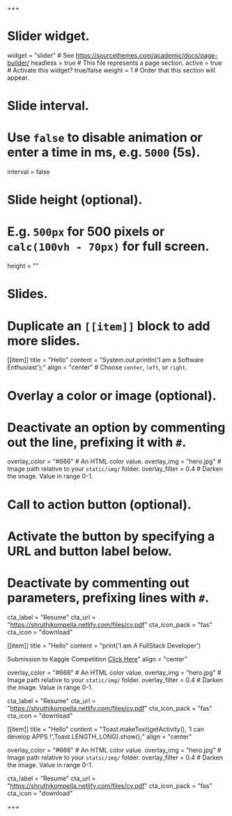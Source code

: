 +++
# Slider widget.
widget = "slider"  # See https://sourcethemes.com/academic/docs/page-builder/
headless = true  # This file represents a page section.
active = true  # Activate this widget? true/false
weight = 1  # Order that this section will appear.

# Slide interval.
# Use `false` to disable animation or enter a time in ms, e.g. `5000` (5s).
interval = false

# Slide height (optional).
# E.g. `500px` for 500 pixels or `calc(100vh - 70px)` for full screen.
height = ""

# Slides.
# Duplicate an `[[item]]` block to add more slides.
[[item]]
  title = "Hello"
  content = "System.out.println('I am a Software Enthusiast');"
  align = "center"  # Choose `center`, `left`, or `right`.

  # Overlay a color or image (optional).
  #   Deactivate an option by commenting out the line, prefixing it with `#`.
  overlay_color = "#666"  # An HTML color value.
  overlay_img = "hero.jpg"  # Image path relative to your `static/img/` folder.
  overlay_filter = 0.4  # Darken the image. Value in range 0-1.

  # Call to action button (optional).
  #   Activate the button by specifying a URL and button label below.
  #   Deactivate by commenting out parameters, prefixing lines with `#`.
  cta_label = "Resume"
  cta_url = "https://shruthikompella.netlify.com/files/cv.pdf"
  cta_icon_pack = "fas"
  cta_icon = "download"

[[item]]
  title = "Hello"
  content = "print('I am A FullStack Developer')

Submission to Kaggle Competition [Click Here](https://www.kaggle.com/knshruthikompella/kernel26cbbf7b4e)"
  align = "center"

  overlay_color = "#666"  # An HTML color value.
  overlay_img = "hero.jpg"  # Image path relative to your `static/img/` folder.
  overlay_filter = 0.4  # Darken the image. Value in range 0-1.

cta_label = "Resume"
  cta_url = "https://shruthikompella.netlify.com/files/cv.pdf"
  cta_icon_pack = "fas"
  cta_icon = "download"

[[item]]
  title = "Hello"
  content = "Toast.makeText(getActivity(), 'I can develop APPS !',Toast.LENGTH_LONG).show();"
  align = "center"

  overlay_color = "#666"  # An HTML color value.
  overlay_img = "hero.jpg"  # Image path relative to your `static/img/` folder.
  overlay_filter = 0.4  # Darken the image. Value in range 0-1.

cta_label = "Resume"
  cta_url = "https://shruthikompella.netlify.com/files/cv.pdf"
  cta_icon_pack = "fas"
  cta_icon = "download"

+++
